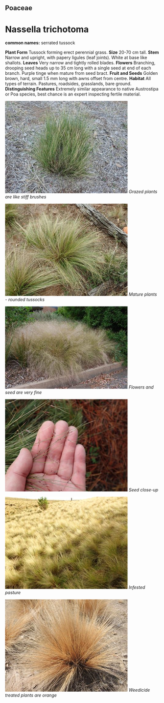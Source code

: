 ## Poaceae
# Nassella trichotoma
**common names:** serrated tussock

**Plant Form** Tussock forming erect perennial grass. **Size** 20-70 cm tall. **Stem** Narrow and upright, with papery ligules (leaf joints). White at base like shallots. **Leaves** Very narrow and tightly rolled blades. **Flowers** Branching, drooping seed heads up to 35 cm long with a single seed at end of each branch. Purple tinge when mature from seed bract. **Fruit and Seeds** Golden brown, hard, small 1.5 mm long with awns offset from centre. **Habitat** All types of terrain. Pastures, roadsides, grasslands, bare ground. **Distinguishing Features** Extremely similar appearance to native Austrostipa or Poa species, best chance is an expert inspecting fertile material.


![Grazed plants are like stiff brushes](1708_P9210579.jpg)
   *Grazed plants are like stiff brushes* 

![Mature plants - rounded tussocks](3044_P7085008.jpg)
   *Mature plants - rounded tussocks* 

![Flowers and seed are very fine](13330_DSC_0021.jpg)
   *Flowers and seed are very fine* 

![Seed close-up](3220_P6103238.jpg)
   *Seed close-up* 

![Infested pasture](3024_P7095216.jpg)
   *Infested pasture* 

![Weedicide treated plants are orange](4096_DSCN7945.jpg)
   *Weedicide treated plants are orange* 

